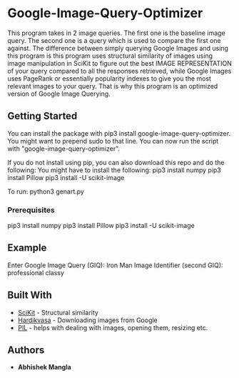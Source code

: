 # Google-Image-Query-Optimizer

This program takes in 2 image queries. The first one is the baseline image query. The second one is a query which is used to compare the first 
one against. The difference between simply querying Google Images and using this program is this program uses structural similarity of 
images using image manipulation in SciKit to figure out the best IMAGE REPRESENTATION of your query compared to all the responses retrieved, while
Google Images uses PageRank or essentially popularity indexes to give you the most relevant images to your query. That is why this 
program is an optimized version of Google Image Querying.

## Getting Started

You can install the package with pip3 install google-image-query-optimizer. 
You might want to prepend sudo to that line. 
You can now run the script with "google-image-query-optimizer".

If you do not install using pip, you can also download this repo and do the following:
You might have to install the following:
pip3 install numpy
pip3 install Pillow
pip3 install -U scikit-image

To run: python3 genart.py
### Prerequisites

pip3 install numpy
pip3 install Pillow
pip3 install -U scikit-image


## Example

Enter Google Image Query (GIQ): Iron Man
Image Identifier (second GIQ): professional classy


## Built With

* [SciKit](http://www.dropwizard.io/1.0.2/docs/) - Structural similarity
* [Hardikvasa](https://github.com/hardikvasa/google-images-download/blob/master/google-images-download.py) - Downloading images from Google
* [PIL](https://rometools.github.io/rome/) - helps with dealing with images, opening them, resizing etc.

## Authors

* **Abhishek Mangla**



